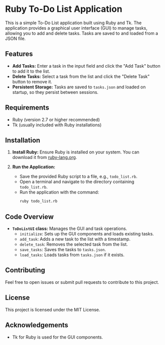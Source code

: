 # Ruby To-Do List Application

This is a simple To-Do List application built using Ruby and Tk. The application provides a graphical user interface (GUI) to manage tasks, allowing you to add and delete tasks. Tasks are saved to and loaded from a JSON file.

## Features

- **Add Tasks:** Enter a task in the input field and click the "Add Task" button to add it to the list.
- **Delete Tasks:** Select a task from the list and click the "Delete Task" button to remove it.
- **Persistent Storage:** Tasks are saved to `tasks.json` and loaded on startup, so they persist between sessions.

## Requirements

- Ruby (version 2.7 or higher recommended)
- Tk (usually included with Ruby installations)

## Installation

1. **Install Ruby:** Ensure Ruby is installed on your system. You can download it from [ruby-lang.org](https://www.ruby-lang.org/en/downloads/).

2. **Run the Application:**
   - Save the provided Ruby script to a file, e.g., `todo_list.rb`.
   - Open a terminal and navigate to the directory containing `todo_list.rb`.
   - Run the application with the command:
     ```bash
     ruby todo_list.rb
     ```

## Code Overview

- **`ToDoListUI` class:** Manages the GUI and task operations.
  - `initialize`: Sets up the GUI components and loads existing tasks.
  - `add_task`: Adds a new task to the list with a timestamp.
  - `delete_task`: Removes the selected task from the list.
  - `save_tasks`: Saves the tasks to `tasks.json`.
  - `load_tasks`: Loads tasks from `tasks.json` if it exists.

## Contributing

Feel free to open issues or submit pull requests to contribute to this project. 

## License

This project is licensed under the MIT License.

## Acknowledgements

- Tk for Ruby is used for the GUI components.

